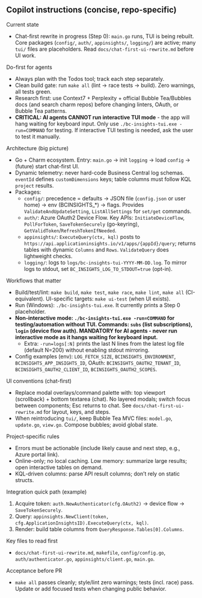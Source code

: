 ## Copilot instructions (concise, repo-specific)

Current state
- Chat-first rewrite in progress (Step 0): `main.go` runs, TUI is being rebuilt. Core packages (`config/`, `auth/`, `appinsights/`, `logging/`) are active; many `tui/` files are placeholders. Read `docs/chat-first-ui-rewrite.md` before UI work.

Do-first for agents
- Always plan with the Todos tool; track each step separately.
- Clean build gate: run `make all` (lint → race tests → build). Zero warnings, all tests green.
- Research first: use Context7 + Perplexity + official Bubble Tea/Bubbles docs (and search charm repos) before changing linters, OAuth, or Bubble Tea patterns.
- **CRITICAL: AI agents CANNOT run interactive TUI mode** - the app will hang waiting for keyboard input. Only use `./bc-insights-tui.exe -run=COMMAND` for testing. If interactive TUI testing is needed, ask the user to test it manually.

Architecture (big picture)
- Go + Charm ecosystem. Entry: `main.go` → init `logging` → load `config` → (future) start chat-first UI.
- Dynamic telemetry: never hard-code Business Central log schemas. `eventId` defines `customDimensions` keys; table columns must follow KQL `project` results.
- Packages:
  - `config/`: precedence = defaults → JSON file (`config.json` or user home) → env (BCINSIGHTS_*) → flags. Provides `ValidateAndUpdateSetting`, `ListAllSettings` for `set/get` commands.
  - `auth/`: Azure OAuth2 Device Flow. Key APIs: `InitiateDeviceFlow`, `PollForToken`, `SaveTokenSecurely` (go-keyring), `GetValidToken`/`RefreshTokenIfNeeded`.
  - `appinsights/`: `ExecuteQuery(ctx, kql)` posts to `https://api.applicationinsights.io/v1/apps/{appId}/query`; returns tables with dynamic `Columns` and `Rows`. `ValidateQuery` does lightweight checks.
  - `logging/`: logs to `logs/bc-insights-tui-YYYY-MM-DD.log`. To mirror logs to stdout, set `BC_INSIGHTS_LOG_TO_STDOUT=true` (opt-in).

Workflows that matter
- Build/test/lint: `make build`, `make test`, `make race`, `make lint`, `make all` (CI-equivalent). UI-specific targets: `make ui-test` (when UI exists).
- Run (Windows): `./bc-insights-tui.exe`. It currently prints a Step 0 placeholder.
- **Non-interactive mode: `./bc-insights-tui.exe -run=COMMAND` for testing/automation without TUI. Commands: `subs` (list subscriptions), `login` (device flow auth). MANDATORY for AI agents - never run interactive mode as it hangs waiting for keyboard input.**
  - Extra: `-run=logs[:N]` prints the last N lines from the latest log file (default N=200) without enabling stdout mirroring.
- Config examples (env): `LOG_FETCH_SIZE`, `BCINSIGHTS_ENVIRONMENT`, `BCINSIGHTS_APP_INSIGHTS_ID`, OAuth: `BCINSIGHTS_OAUTH2_TENANT_ID`, `BCINSIGHTS_OAUTH2_CLIENT_ID`, `BCINSIGHTS_OAUTH2_SCOPES`.

UI conventions (chat-first)
- Replace modal overlays/command palette with: top viewport (scrollback) + bottom textarea (chat). No layered modals; switch focus between components; Esc returns to chat. See `docs/chat-first-ui-rewrite.md` for layout, keys, and steps.
- When reintroducing `tui/`, keep Bubble Tea MVC files: `model.go`, `update.go`, `view.go`. Compose bubbles; avoid global state.

Project-specific rules
- Errors must be actionable (include likely cause and next step, e.g., Azure portal link).
- Online-only; no local caching. Low memory: summarize large results; open interactive tables on demand.
- KQL-driven columns: parse API result columns; don’t rely on static structs.

Integration quick path (example)
1) Acquire token: `auth.NewAuthenticator(cfg.OAuth2)` → device flow → `SaveTokenSecurely`.
2) Query: `appinsights.NewClient(token, cfg.ApplicationInsightsID).ExecuteQuery(ctx, kql)`.
3) Render: build table columns from `QueryResponse.Tables[0].Columns`.

Key files to read first
- `docs/chat-first-ui-rewrite.md`, `makefile`, `config/config.go`, `auth/authenticator.go`, `appinsights/client.go`, `main.go`.

Acceptance before PR
- `make all` passes cleanly; style/lint zero warnings; tests (incl. race) pass. Update or add focused tests when changing public behavior.
